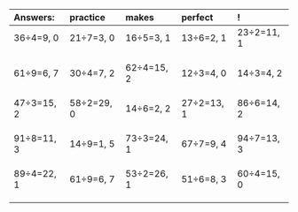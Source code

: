 | Answers: | practice | makes | perfect | ! |
| :--- | :--- | :--- | :--- | :--- |
| 36÷4=9, 0 | 21÷7=3, 0 | 16÷5=3, 1 | 13÷6=2, 1 | 23÷2=11, 1 | 
|   |   |   |   |   | 
|   |   |   |   |   | 
|   |   |   |   |   | 
| 61÷9=6, 7 | 30÷4=7, 2 | 62÷4=15, 2 | 12÷3=4, 0 | 14÷3=4, 2 | 
|   |   |   |   |   | 
|   |   |   |   |   | 
|   |   |   |   |   | 
| 47÷3=15, 2 | 58÷2=29, 0 | 14÷6=2, 2 | 27÷2=13, 1 | 86÷6=14, 2 | 
|   |   |   |   |   | 
|   |   |   |   |   | 
|   |   |   |   |   | 
| 91÷8=11, 3 | 14÷9=1, 5 | 73÷3=24, 1 | 67÷7=9, 4 | 94÷7=13, 3 | 
|   |   |   |   |   | 
|   |   |   |   |   | 
|   |   |   |   |   | 
| 89÷4=22, 1 | 61÷9=6, 7 | 53÷2=26, 1 | 51÷6=8, 3 | 60÷4=15, 0 | 
|   |   |   |   |   | 
|   |   |   |   |   | 
|   |   |   |   |   | 

